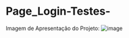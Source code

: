 # Page_Login-Testes-
Imagem de Apresentação do Projeto: 
![image](https://user-images.githubusercontent.com/64443527/195256228-7428a55b-3d8f-4fb2-ad80-da52b044dbe5.png)

